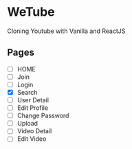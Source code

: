 # WeTube

Cloning Youtube with Vanilla and ReactJS

## Pages

- [ ] HOME
- [ ] Join
- [ ] Login
- [x] Search
- [ ] User Detail
- [ ] Edit Profile
- [ ] Change Password
- [ ] Upload
- [ ] Video Detail
- [ ] Edit Video